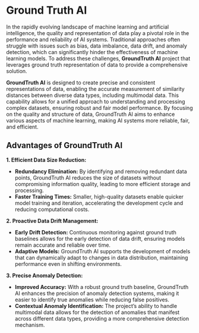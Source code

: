 # Ground Truth AI

In the rapidly evolving landscape of machine learning and artificial intelligence, the quality and representation of data play a pivotal role in the performance and reliability of AI systems. Traditional approaches often struggle with issues such as bias, data imbalance, data drift, and anomaly detection, which can significantly hinder the effectiveness of machine learning models. To address these challenges, **GroundTruth AI** project that leverages ground truth representation of data to provide a comprehensive solution.

**GroundTruth AI** is designed to create precise and consistent representations of data, enabling the accurate measurement of similarity distances between diverse data types, including multimodal data. This capability allows for a unified approach to understanding and processing complex datasets, ensuring robust and fair model performance. By focusing on the quality and structure of data, GroundTruth AI aims to enhance various aspects of machine learning, making AI systems more reliable, fair, and efficient.

## Advantages of GroundTruth AI

**1. Efficient Data Size Reduction:**
   - **Redundancy Elimination:** By identifying and removing redundant data points, GroundTruth AI reduces the size of datasets without compromising information quality, leading to more efficient storage and processing.
   - **Faster Training Times:** Smaller, high-quality datasets enable quicker model training and iteration, accelerating the development cycle and reducing computational costs.

**2. Proactive Data Drift Management:**
   - **Early Drift Detection:** Continuous monitoring against ground truth baselines allows for the early detection of data drift, ensuring models remain accurate and reliable over time.
   - **Adaptive Models:** GroundTruth AI supports the development of models that can dynamically adapt to changes in data distribution, maintaining performance even in shifting environments.

**3. Precise Anomaly Detection:**
   - **Improved Accuracy:** With a robust ground truth baseline, GroundTruth AI enhances the precision of anomaly detection systems, making it easier to identify true anomalies while reducing false positives.
   - **Contextual Anomaly Identification:** The project’s ability to handle multimodal data allows for the detection of anomalies that manifest across different data types, providing a more comprehensive detection mechanism.
